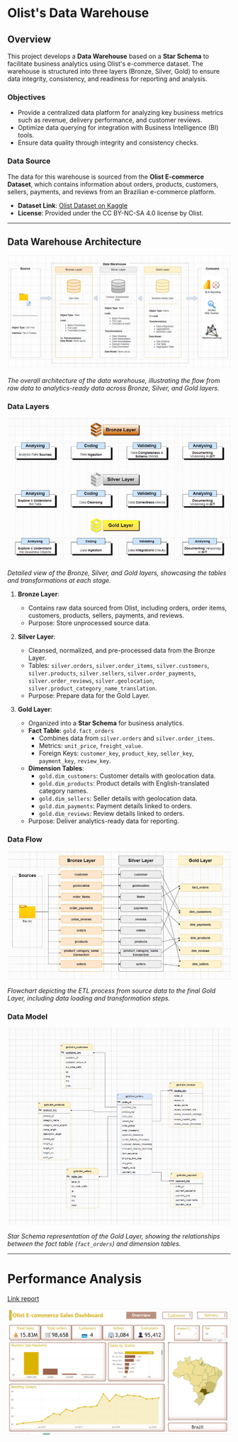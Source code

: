 # Olist's Data Warehouse

## Overview
This project develops a **Data Warehouse** based on a **Star Schema** to facilitate business analytics using Olist's e-commerce dataset. The warehouse is structured into three layers (Bronze, Silver, Gold) to ensure data integrity, consistency, and readiness for reporting and analysis.

### Objectives
- Provide a centralized data platform for analyzing key business metrics such as revenue, delivery performance, and customer reviews.
- Optimize data querying for integration with Business Intelligence (BI) tools.
- Ensure data quality through integrity and consistency checks.

### Data Source
The data for this warehouse is sourced from the **Olist E-commerce Dataset**, which contains information about orders, products, customers, sellers, payments, and reviews from an Brazilian e-commerce platform.  
- **Dataset Link**: [Olist Dataset on Kaggle](https://www.kaggle.com/datasets/olistbr/brazilian-ecommerce)  
- **License**: Provided under the CC BY-NC-SA 4.0 license by Olist.

---

## Data Warehouse Architecture

![Data Architecture](data_architecture/data_architecture.jpg)

*The overall architecture of the data warehouse, illustrating the flow from raw data to analytics-ready data across Bronze, Silver, and Gold layers.*

### Data Layers

![Data layers](data_architecture/data_layers.jpg)

*Detailed view of the Bronze, Silver, and Gold layers, showcasing the tables and transformations at each stage.*

1. **Bronze Layer**: 
   - Contains raw data sourced from Olist, including orders, order items, customers, products, sellers, payments, and reviews.
   - Purpose: Store unprocessed source data.

2. **Silver Layer**: 
   - Cleansed, normalized, and pre-processed data from the Bronze Layer.
   - Tables: `silver.orders`, `silver.order_items`, `silver.customers`, `silver.products`, `silver.sellers`, `silver.order_payments`, `silver.order_reviews`, `silver.geolocation`, `silver.product_category_name_translation`.
   - Purpose: Prepare data for the Gold Layer.

3. **Gold Layer**: 
   - Organized into a **Star Schema** for business analytics.
   - **Fact Table**: `gold.fact_orders`
     - Combines data from `silver.orders` and `silver.order_items`.
     - Metrics: `unit_price`, `freight_value`.
     - Foreign Keys: `customer_key`, `product_key`, `seller_key`, `payment_key`, `review_key`.
   - **Dimension Tables**:
     - `gold.dim_customers`: Customer details with geolocation data.
     - `gold.dim_products`: Product details with English-translated category names.
     - `gold.dim_sellers`: Seller details with geolocation data.
     - `gold.dim_payments`: Payment details linked to orders.
     - `gold.dim_reviews`: Review details linked to orders.
   - Purpose: Deliver analytics-ready data for reporting.


### Data Flow

![Data Flow](data_architecture/data_flow.jpg)

*Flowchart depicting the ETL process from source data to the final Gold Layer, including data loading and transformation steps.*

### Data Model

![Data Modeling](data_architecture/data_modeling.jpg)

*Star Schema representation of the Gold Layer, showing the relationships between the fact table (`fact_orders`) and dimension tables.*

---

# Performance Analysis 

[Link report](performance_analysis/report/result.pdf) 

![dashboard](performance_analysis/report/p1.jpg)

